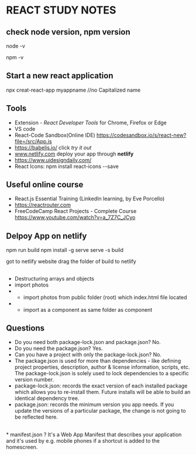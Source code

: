 # REACT STUDY NOTES

## check node version, npm version
node -v

npm -v


##  Start a new react application
npx creat-react-app myappname //no Capitalized name

##  Tools
* Extension  - *React Developer Tools* for Chrome, Firefox or Edge
* VS code
* React-Code Sandbox(Online IDE) https://codesandbox.io/s/react-new?file=/src/App.js
* https://babeljs.io/  click  *try it out*
* www.netlify.com   deploy your app through **netlify**
* https://www.uidesigndaily.com/
* React Icons:  npm install react-icons --save

## Useful online course
  * React.js Essential Training  (LinkedIn learning, by Eve Porcello)
  * https://reactrouter.com
  * FreeCodeCamp React Projects - Complete Course  https://www.youtube.com/watch?v=a_7Z7C_JCyo
  
## Delpoy App on netlify
npm run build
npm install -g serve
serve -s build

got to netlify website
drag the folder of build to netlify

## 
* Destructuring arrays and objects
* import photos
* * import photos from public folder (root) which index.html file located
* * import as a component as same folder as component

## Questions 
* Do you need both package-lock.json and package.json? No.
* Do you need the package.json? Yes.
* Can you have a project with only the package-lock.json? No.
* The package.json is used for more than dependencies - like defining project properties, description, author & license information, scripts, etc. The package-lock.json is solely used to lock dependencies to a specific version number.
* package-lock.json: records the exact version of each installed package which allows you to re-install them. Future installs will be able to build an identical dependency tree.
* package.json: records the minimum version you app needs. If you update the versions of a particular package, the change is not going to be reflected here.
<br/>
* manifest.json ?
 It's a Web App Manifest that describes your application and it's used by e.g. mobile phones if a shortcut is added to the homescreen.




 
